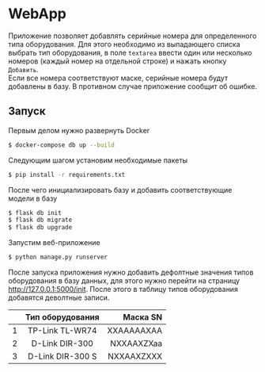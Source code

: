 # WebApp
Приложение позволяет добавлять серийные номера для определенного типа оборудования.
Для этого необходимо из выпадающего списка выбрать тип оборудования, в поле `textarea`
ввести один или несколько номеров (каждый номер на отдельной строке) 
и нажать кнопку `Добавить`.  
Если все номера соответствуют маске, серийные номера будут добавлены в базу.
В противном случае приложение сообщит об ошибке.

## Запуск
Первым делом нужно развернуть Docker
```bash
$ docker-compose db up --build
```
Следующим шагом установим необходимые пакеты
```bash
$ pip install -r requirements.txt
```
После чего инициализировать базу и добавить соответствующие модели в базу
```bash
$ flask db init
$ flask db migrate
$ flask db upgrade
```
Запустим веб-приложение
```bash
$ python manage.py runserver
```
После запуска приложения нужно добавить дефолтные значения типов оборудования в базу данных,
для этого нужно перейти на страницу http://127.0.0.1:5000/init. 
После этого в таблицу типов оборудования добавятся деволтные записи.

| | Тип оборудования | Маска SN |
| ------------- |:------------------:| -----:|
| 1 | TP-Link TL-WR74 | XXAAAAAXAA |
| 2 | D-Link DIR-300 | NXXAAXZXaa |
| 3 | D-Link DIR-300 S | NXXAAXZXXX |